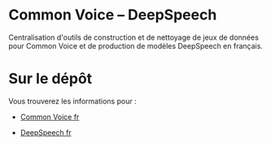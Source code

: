 # Common Voice – DeepSpeech

Centralisation d'outils de construction et de nettoyage de jeux de données pour Common Voice et de production de modèles DeepSpeech en français.

# Sur le dépôt

Vous trouverez les informations pour :

- [Common Voice fr](https://github.com/Common-Voice/commonvoice-fr/tree/master/CommonVoice)

- [DeepSpeech fr](https://github.com/Common-Voice/commonvoice-fr/wiki/DeepSpeech)
